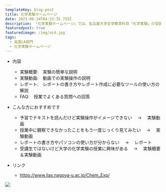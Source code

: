 ```yaml
---
templateKey: blog-post
title: 化学実験ホームページ
date: 2021-06-24T04:23:35.755Z
description: 「化学実験ホームページ」では、名古屋大学全学教育科目「化学実験」の受講に役立つ情報を掲載しています。動画を使った実験内容の紹介や実験レポートの書き方についての解説もあるので、受講生以外でも化学に興味のある方やレポートの書き方に困っている方にお勧めです。
featuredpost: true
featuredimage: /img/ac4.jpg
tags:
  - 高度LA部門
  - 化学実験ホームページ
---
```

* 内容

  * 実験概要:　実験の簡単な説明
  * 実験動画:　動画での実験操作の説明
  * レポート:　レポートの書き方やレポート作成に必要なツールの使い方の解説
  * FAQ:　授業でよくある質問への回答
* こんな方におすすめです

  * 予習でテキストを読んだけど実験操作がイメージできない　 → 　実験動画
  * 授業中に観察できなかったことをもう一度じっくり見てみたい　 → 　実験動画
  * レポートの書き方やパソコンの使い方が分からない　 → 　レポート
  * 受講生ではないけど大学の化学実験の授業に興味がある　 → 　実験概要＆実験動画
* リンク

  * https://www.ilas.nagoya-u.ac.jp/Chem_Exp/

![](/img/chemistry.jpg)